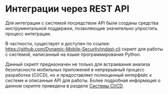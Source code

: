 # Интеграции через REST API

  <p>Для интеграции с системой посредством API были созданы средства инструментальной поддержки, позволяющие значительно упростить процесс интеграции.</p>
  <p>В частности, существует и доступен по ссылке: <a href="https://github.com/Dynamic-Mobile-Security/mdast-cli">https://github.com/Dynamic-Mobile-Security/mdast-cli</a> скрипт для работы с системой, написанный на языке программирования Python.</p>
  <p>Данный скрипт предназначен не только для встраивания анализа безопасности мобильных приложений в непрерывный процесс разработки (CI/CD), но и предоставляет полноценный интерфейс к системе и описанные API для работы. Более подробная информация о данном скрипте приведена в разделе <a data-xref="{title}" href="Sistemy_CI_CD.htm">Системы CI/CD</a>.</p>
  <p> </p>
</body>
</html>